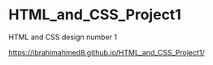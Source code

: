 # HTML_and_CSS_Project1
HTML and CSS design number 1 

https://ibrahimahmed8.github.io/HTML_and_CSS_Project1/
